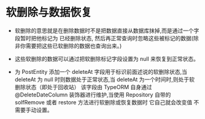 # 软删除与数据恢复

-   软删除的意思就是在删除数据时不是把数据直接从数据库抹掉,而是通过一个字段暂时把他标记为 已经删除状态, 然后再正常查询时忽略这些被标记的数据(除非你需要把这些已软删除的数据也查询出来。)

*   这些软删除的数据可以通过把软删除标记字段设置为 null 来恢复到正常状态。

*   为 PostEntity 添加一个 deleteAt 字段用于标识前面述说的软删除状态,当 deleteAt 为 null 时则数据处于正常状态,当 deleteAt 为一个时间时,则处于软删除状态（即处于回收站） 该字段由 TypeORM 自身通过@DeleteDateColumn 装饰器进行维护,当使用 Repository 自带的 solfRemove 或者 restore 方法进行软删除或恢复数据时 它自己就会改变值 不需要手动设置。
